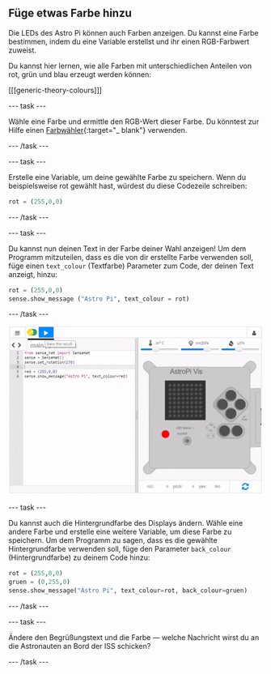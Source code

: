 ## Füge etwas Farbe hinzu

Die LEDs des Astro Pi können auch Farben anzeigen. Du kannst eine Farbe bestimmen, indem du eine Variable erstellst und ihr einen RGB-Farbwert zuweist.

Du kannst hier lernen, wie alle Farben mit unterschiedlichen Anteilen von rot, grün und blau erzeugt werden können:

[[[generic-theory-colours]]]

\--- task \---

Wähle eine Farbe und ermittle den RGB-Wert dieser Farbe. Du könntest zur Hilfe einen [Farbwähler](https://www.w3schools.com/colors/colors_rgb.asp){:target="_ blank"} verwenden.

\--- /task \---

\--- task \---

Erstelle eine Variable, um deine gewählte Farbe zu speichern. Wenn du beispielsweise rot gewählt hast, würdest du diese Codezeile schreiben:

```python
rot = (255,0,0)
```

\--- /task \---

\--- task \---

Du kannst nun deinen Text in der Farbe deiner Wahl anzeigen! Um dem Programm mitzuteilen, dass es die von dir erstellte Farbe verwenden soll, füge einen `text_colour` (Textfarbe) Parameter zum Code, der deinen Text anzeigt, hinzu:

```python
rot = (255,0,0)
sense.show_message ("Astro Pi", text_colour = rot)
```

\--- /task \---

![Zeige die Nachricht in Farbe an](images/show-message-color.gif)

\--- task \---

Du kannst auch die Hintergrundfarbe des Displays ändern. Wähle eine andere Farbe und erstelle eine weitere Variable, um diese Farbe zu speichern. Um dem Programm zu sagen, dass es die gewählte Hintergrundfarbe verwenden soll, füge den Parameter `back_colour` (Hintergrundfarbe) zu deinem Code hinzu:

```python
rot = (255,0,0)
gruen = (0,255,0)
sense.show_message("Astro Pi", text_colour=rot, back_colour=gruen)
```

\--- /task \---

\--- task \---

Ändere den Begrüßungstext und die Farbe — welche Nachricht wirst du an die Astronauten an Bord der ISS schicken?

\--- /task \---